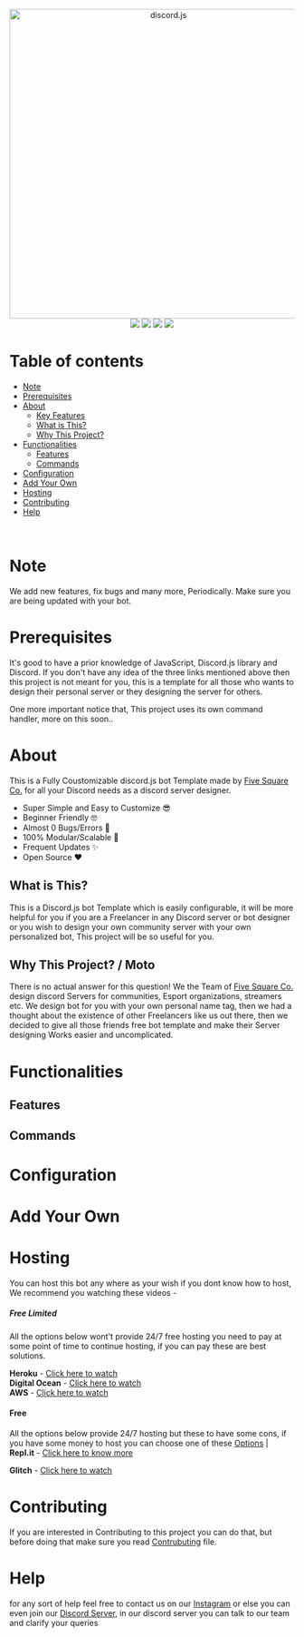 <!-- Contents -->
<div align="center">
<br />
<img src="https://discord.js.org/static/logo.svg" width="546" alt="discord.js" />
<br />
<img  src="https://img.shields.io/github/stars/FiveSquareCo/music-bot-template?style=for-the-badge" />
<img src="https://img.shields.io/github/forks/FiveSquareCo/music-bot-template?label=uses%2Fcontrubutions&style=for-the-badge" />
<img src="https://img.shields.io/github/license/FiveSquareCo/music-bot-template?style=for-the-badge" />
<img src="https://img.shields.io/discord/839064400937484308?style=for-the-badge" />
</div>

# Table of contents

- [Note](#note)
- [Prerequisites](#prerequisites)
- [About](#About)
  - [Key Features](#About)
  - [What is This?](#What-is-this?)
  - [Why This Project?](#Why-This-Project)
- [Functionalities](#Functionalities)
  - [Features](#Features)
  - [Commands](#Commands)
- [Configuration](#Configuration)
- [Add Your Own](#add-your-own)
- [Hosting](#Hosting)
- [Contributing](#Contributing)
- [Help](#Help)

<!-- About -->
<br />

# Note

We add new features, fix bugs and many more, Periodically. Make sure you are being updated with your bot.

# Prerequisites

It's good to have a prior knowledge of JavaScript, Discord.js library and Discord. If you don't have any idea of the three links mentioned above then this project is not meant for you, this is a template for all those who wants to design their personal server or they designing the server for others.

One more important notice that, This project uses its own command handler, more on this soon..

# About

This is a Fully Coustomizable discord.js bot Template made by [Five Square Co.](https://github.com/FiveSquareCo) for all your Discord needs as a discord server designer.

- Super Simple and Easy to Customize 😎
- Beginner Friendly 🤓
- Almost 0 Bugs/Errors 🎉
- 100% Modular/Scalable 💯
- Frequent Updates ✨
- Open Source ❤️

## What is This?

This is a Discord.js bot Template which is easily configurable, it will be more helpful for you if you are a Freelancer in any Discord server or bot designer or you wish to design your own community server with your own personalized bot, This project will be so useful for you.

## Why This Project? / Moto

There is no actual answer for this question! We the Team of [Five Square Co.](https://github.com/FiveSquareCo) design discord Servers for communities, Esport organizations, streamers etc. We design bot for you with your own personal name tag, then we had a thought about the existence of other Freelancers like us out there, then we decided to give all those friends free bot template and make their Server designing Works easier and uncomplicated.

# Functionalities

## Features

## Commands

# Configuration

# Add Your Own

# Hosting

You can host this bot any where as your wish if you dont know how to host, We recommend you watching these videos -

##### Free Limited

All the options below wont't provide 24/7 free hosting you need to pay at some point of time to continue hosting, if you can pay these are best solutions.

**Heroku** - [Click here to watch](https://youtu.be/OFearuMjI4s) <br />
**Digital Ocean** - [Click here to watch](https://youtu.be/lskn1Xr-q8E) <br />
**AWS** - [Click here to watch](https://youtu.be/bAnmI4mwGcs) <br/>

#### Free

All the options below provide 24/7 hosting but these to have some cons, if you have some money to host you can choose one of these [Options](#free-limited)
|
**Repl.it** - [Click here to know more](https://repl.it/talk/learn/Hosting-discordjs-bots-on-replit-Works-for-both-discordjs-and-Eris/11027)

**Glitch** - [Click here to watch](https://www.youtube.com/watch?v=uv0hcWw7jdA)

# Contributing

If you are interested in Contributing to this project you can do that, but before doing that make sure you read [Contrubuting](https://github.com/FiveSquareCo/discord-bot-template/blob/main/CONTRUBUTING.md) file.

# Help

for any sort of help feel free to contact us on our [Instagram](https://www.instagram.com/fivesquarein/) or else you can even join our [Discord Server](https://discord.gg/eTmeuS6GQS), in our discord server you can talk to our team and clarify your queries
